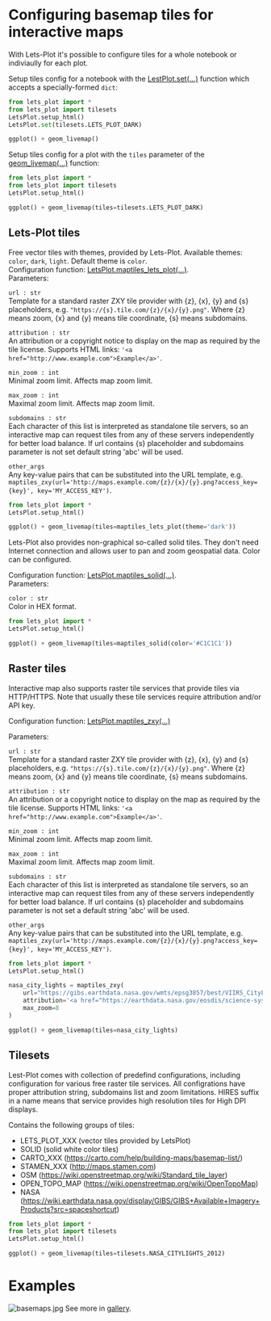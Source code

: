 # Configuring basemap tiles for interactive maps

With Lets-Plot it's possible to configure tiles for a whole notebook or indiviaully for each plot.

Setup tiles config for a notebook with the [LestPlot.set(...)](https://lets-plot.org/pages/api/lets_plot.LetsPlot.html?highlight=set#lets_plot.LetsPlot.set) function which accepts a specially-formed `dict`:
```python
from lets_plot import *
from lets_plot import tilesets
LetsPlot.setup_html()
LetsPlot.set(tilesets.LETS_PLOT_DARK)

ggplot() + geom_livemap()
```

Setup tiles config for a plot with the `tiles` parameter of the [geom_livemap(...)](https://lets-plot.org/pages/api/lets_plot.geom_livemap.html) function:
```python
from lets_plot import *
from lets_plot import tilesets
LetsPlot.setup_html()

ggplot() + geom_livemap(tiles=tilesets.LETS_PLOT_DARK)
```

## Lets-Plot tiles
Free vector tiles with themes, provided by Lets-Plot. Available themes: `color`, `dark`, `light`. Default theme is `color`.   
Configuration function: [LetsPlot.maptiles_lets_plot(...)](https://lets-plot.org/pages/api/lets_plot.maptiles_lets_plot.html).  
Parameters:

`url : str`  
Template for a standard raster ZXY tile provider with {z}, {x}, {y} and {s} placeholders,
e.g. ``"https://{s}.tile.com/{z}/{x}/{y}.png"``. Where {z} means zoom, {x} and {y} means
tile coordinate, {s} means subdomains.

`attribution : str`  
An attribution or a copyright notice to display on the map as required by the tile license.
Supports HTML links: ``'<a href="http://www.example.com">Example</a>'``.

`min_zoom : int`  
Minimal zoom limit. Affects map zoom limit.

`max_zoom : int`  
Maximal zoom limit. Affects map zoom limit.

`subdomains : str`  
Each character of this list is interpreted as standalone tile servers, so an interactive map
can request tiles from any of these servers independently for better load balance. If url
contains {s} placeholder and subdomains parameter is not set default string 'abc' will be used.

`other_args`  
Any key-value pairs that can be substituted into the URL template, e.g.  
`maptiles_zxy(url='http://maps.example.com/{z}/{x}/{y}.png?access_key={key}', key='MY_ACCESS_KEY')`.

```python
from lets_plot import *
LetsPlot.setup_html()

ggplot() + geom_livemap(tiles=maptiles_lets_plot(theme='dark'))
```

Lets-Plot also provides non-graphical so-called solid tiles. They don't need Internet connection and allows user to pan and zoom geospatial data. Color can be configured.

Configuration function: [LetsPlot.maptiles_solid(...)](https://lets-plot.org/pages/api/lets_plot.maptiles_solid.html).  
Parameters:

`color : str`  
Color in HEX format.

```python
from lets_plot import *
LetsPlot.setup_html()

ggplot() + geom_livemap(tiles=maptiles_solid(color='#C1C1C1'))
```

## Raster tiles
Interactive map also supports raster tile services that provide tiles via HTTP/HTTPS. Note that usually these tile services require attribution and/or API key.  

Configuration function: [LetsPlot.maptiles_zxy(...)](https://lets-plot.org/pages/api/lets_plot.maptiles_zxy.html)

Parameters:

`url : str`  
Template for a standard raster ZXY tile provider with {z}, {x}, {y} and {s} placeholders,
e.g. ``"https://{s}.tile.com/{z}/{x}/{y}.png"``. Where {z} means zoom, {x} and {y} means
tile coordinate, {s} means subdomains.

`attribution : str`  
An attribution or a copyright notice to display on the map as required by the tile license.
Supports HTML links: ``'<a href="http://www.example.com">Example</a>'``.

`min_zoom : int`  
Minimal zoom limit. Affects map zoom limit.

`max_zoom : int`  
Maximal zoom limit. Affects map zoom limit.

`subdomains : str`  
Each character of this list is interpreted as standalone tile servers, so an interactive map
can request tiles from any of these servers independently for better load balance. If url
contains {s} placeholder and subdomains parameter is not set a default string 'abc' will be used.

`other_args`  
Any key-value pairs that can be substituted into the URL template, e.g.  
`maptiles_zxy(url='http://maps.example.com/{z}/{x}/{y}.png?access_key={key}', key='MY_ACCESS_KEY')`.


```python
from lets_plot import *
LetsPlot.setup_html()

nasa_city_lights = maptiles_zxy(
    url="https://gibs.earthdata.nasa.gov/wmts/epsg3857/best/VIIRS_CityLights_2012/default/GoogleMapsCompatible_Level8/{z}/{y}/{x}.jpg",
    attribution='<a href="https://earthdata.nasa.gov/eosdis/science-system-description/eosdis-components/gibs">© NASA Global Imagery Browse Services (GIBS)</a>',
    max_zoom=8
)

ggplot() + geom_livemap(tiles=nasa_city_lights)
```
## Tilesets
Lest-Plot comes with collection of predefind configurations, including configuration for various free raster tile services. All configrations have proper attribution string, subdomains list and zoom limitations. HIRES suffix in a name means that service provides high resolution tiles for High DPI displays.  

Contains the following groups of tiles:  
- LETS_PLOT_XXX (vector tiles provided by LetsPlot)
- SOLID (solid white color tiles)
- CARTO_XXX (https://carto.com/help/building-maps/basemap-list/)
- STAMEN_XXX (http://maps.stamen.com)
- OSM (https://wiki.openstreetmap.org/wiki/Standard_tile_layer)
- OPEN_TOPO_MAP (https://wiki.openstreetmap.org/wiki/OpenTopoMap)
- NASA (https://wiki.earthdata.nasa.gov/display/GIBS/GIBS+Available+Imagery+Products?src=spaceshortcut)

```python
from lets_plot import *
from lets_plot import tilesets
LetsPlot.setup_html()

ggplot() + geom_livemap(tiles=tilesets.NASA_CITYLIGHTS_2012)
```
# Examples
![basemaps.jpg](basemaps.png)
See more in [gallery](TODO).
